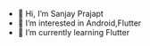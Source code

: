 - 👋 Hi, I’m Sanjay Prajapt
- 👀 I’m interested in Android,Flutter
- 🌱 I’m currently learning Flutter

<!---
sanjaydraws/sanjaydraws is a ✨ special ✨ repository because its `README.md` (this file) appears on your GitHub profile.
You can click the Preview link to take a look at your changes.
--->
